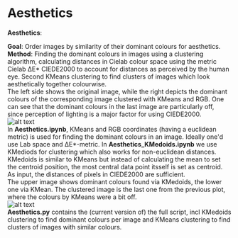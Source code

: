 # Aesthetics

 **Aesthetics**:<br />

  **Goal**: Order images by similarity of their dominant colours for aesthetics.<br />
  **Method**: Finding the dominant colours in images using a clustering algorithm, calculating distances in Cielab colour space using the metric Cielab ΔE* CIEDE2000 to account for distances as perceived by the human eye. Second KMeans clustering to find clusters of images which look aesthetically together colourwise.<br />
    The left side shows the original image, while the right depicts the dominant colours of the corresponding image clustered with KMeans and RGB. One can see that the dominant colours in the last image are particularly off, since perception of lighting is a major factor for using CIEDE2000.<br />
  ![alt text](https://github.com/Kokostino/Aesthetics/blob/main/files/cluster1.PNG?raw=true)<br />
  In **Aesthetics.ipynb**, KMeans and RGB coordinates (having a euclidean metric) is used for finding the dominant colours in an image. Ideally one'd use Lab space and ΔE*-metric. In **Aesthetics_KMedoids.ipynb** we use KMediods for clustering which also works for non-euclidean distances. KMedoids is similar to KMeans but instead of calculating the mean to set the centroid position, the most central data point itsself is set as centroid. As input, the distances of pixels in CIEDE2000 are sufficient.<br />
  The upper image shows dominant colours found via KMedoids, the lower one via KMean. The clustered image is the last one from the previous plot, where the colours by KMeans were a bit off.<br />
  ![alt text](https://github.com/Kokostino/Aesthetics/blob/main/files/MedvsMean.PNG)<br />
  **Aesthetics.py** contains the (current version of) the full script, incl KMedoids clustering to find dominant colours per image and KMeans clustering to find clusters of images with similar colours.<br />

